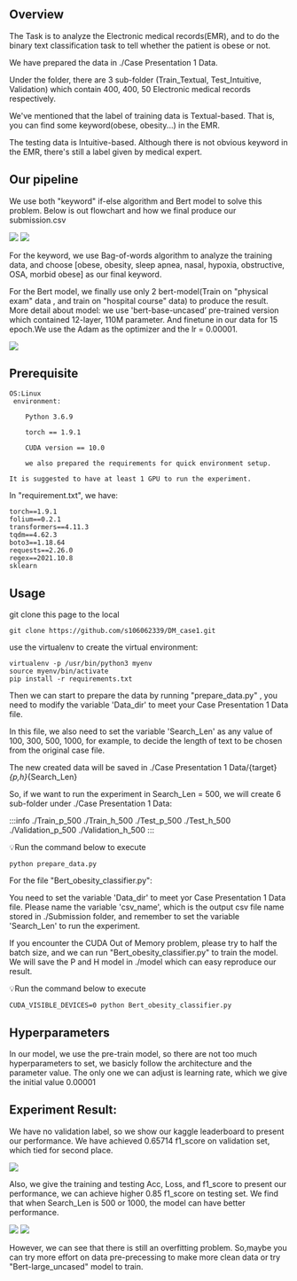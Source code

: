Overview
---
The Task is to analyze the Electronic medical records(EMR), and to do the binary text classification task to tell whether the patient is obese or not.

We have prepared the data in ./Case Presentation 1 Data.

Under the folder, there are 3 sub-folder (Train_Textual, Test_Intuitive, Validation) which contain 400, 400, 50 Electronic medical records respectively.

We've mentioned that the label of training data is Textual-based. That is, you can find some keyword(obese, obesity...) in the EMR.

The testing data is Intuitive-based. Although there is not obvious keyword in the EMR, there's still a label given by medical expert.

Our pipeline
---
    
We use both "keyword" if-else algorithm and Bert model to solve this problem. Below is out flowchart and how we final produce our submission.csv

![](https://i.imgur.com/L3mLeYo.png)
![](https://i.imgur.com/Qt0a6gD.png)

For the keyword, we use Bag-of-words algorithm to analyze the training data, and choose [obese, obesity, sleep apnea, nasal, hypoxia, obstructive, OSA, morbid obese] as our final keyword.

For the Bert model, we finally use only 2 bert-model(Train on "physical exam" data , and train on "hospital course" data) to produce the result. More detail about model: we use 'bert-base-uncased’ pre-trained version which contained 12-layer, 110M parameter. And finetune in our data for 15 epoch.We use the Adam as the optimizer and the lr = 0.00001.

![](https://i.imgur.com/6m5MKrd.png)

Prerequisite
---
    OS:Linux
     environment: 
        
        Python 3.6.9
        
        torch == 1.9.1 
        
        CUDA version == 10.0
        
        we also prepared the requirements for quick environment setup.
    
    It is suggested to have at least 1 GPU to run the experiment.
In "requirement.txt", we have:

    torch==1.9.1
    folium==0.2.1
    transformers==4.11.3
    tqdm==4.62.3
    boto3==1.18.64
    requests==2.26.0
    regex==2021.10.8
    sklearn

Usage
---
git clone this page to the local
```git=
git clone https://github.com/s106062339/DM_case1.git
```

use the virtualenv to create the virtual environment:
```bash=
virtualenv -p /usr/bin/python3 myenv
source myenv/bin/activate
pip install -r requirements.txt
```

Then we can start to prepare the data by running "prepare_data.py" , you need to modify the variable 'Data_dir' to meet your Case Presentation 1 Data file.

In this file, we also need to set the variable 'Search_Len' as any value of 100, 300, 500, 1000, for example, to decide the length of text to be chosen from the original case file.

The new created data will be saved in ./Case Presentation 1 Data/{target}_{p,h}_{Search_Len}

So, if we want to run the experiment in Search_Len = 500, we will create 6 sub-folder under ./Case Presentation 1 Data:

:::info
./Train_p_500
        ./Train_h_500
        ./Test_p_500
        ./Test_h_500
        ./Validation_p_500
        ./Validation_h_500
:::

:bulb:Run the command below to execute     
```bash=
python prepare_data.py
```

For the file "Bert_obesity_classifier.py": 

You need to set the variable 'Data_dir' to meet yor Case Presentation 1 Data file.
Please name the variable 'csv_name', which is the output csv file name stored in ./Submission folder, and remember to set the variable 'Search_Len' to run the experiment.

If you encounter the CUDA Out of Memory problem, please try to half the batch size, and we can run "Bert_obesity_classifier.py" to train the model.
We will save the P and H model in ./model which can easy reproduce our result.

:bulb:Run the command below to execute     
```bash=
CUDA_VISIBLE_DEVICES=0 python Bert_obesity_classifier.py
```

Hyperparameters
---
In our model, we use the pre-train model, so there are not too much hyperparameters to set, we basicly follow the architecture and the parameter value. The only one we can adjust is learning rate, which we give the initial value 0.00001

Experiment Result:
---
We have no validation label, so we show our kaggle leaderboard to present our performance. We have achieved 0.65714 f1_score on validation set, which tied for second place.

![](https://i.imgur.com/Jq33lhv.png)

Also, we give the training and testing Acc, Loss, and f1_score to present our performance, we can achieve higher 0.85 f1_score on testing set. We find that when Search_Len is 500 or 1000, the model can have better performance. 

![](https://i.imgur.com/bJjeJld.png)
![](https://i.imgur.com/tasCwrA.png)

However, we can see that there is still an overfitting problem. So,maybe you can try more effort on data pre-precessing to make more clean data or try "Bert-large_uncased" model to train.

